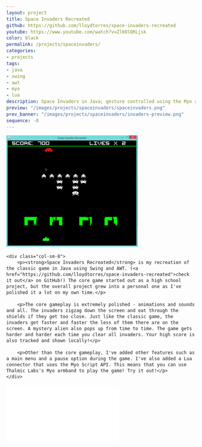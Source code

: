 ```yaml
---
layout: project
title: Space Invaders Recreated
github: https://github.com/lloydtorres/space-invaders-recreated
youtube: https://www.youtube.com/watch?v=Zl6OlQRLjsk
color: black
permalink: /projects/spaceinvaders/
categories:
- projects
tags:
- java
- swing
- awt
- myo
- lua
description: Space Invaders in Java; gesture controlled using the Myo armband and a Lua connector.
preview: "/images/projects/spaceinvaders/spaceinvaders.png"
prev_banner: "/images/projects/spaceinvaders/invaders-preview.png"
sequence: -8
---
```


<div class="row">
    <div class="col-sm-4 col-center">
        <img src="/images/projects/spaceinvaders/spaceinvaders.png" width="350px" title="Space Invaders Recreated" alt="Space Invaders Recreated"/>
    </div>

    <div class="col-sm-8">
        <p><strong>Space Invaders Recreated</strong> is my recreation of the classic game in Java using Swing and AWT. (<a href="https://github.com/lloydtorres/space-invaders-recreated">check it out</a> on GitHub!) The core game started out as a high school project, but the overall project grew into a personal one as I've polished it a lot on my own time.</p>

        <p>The core gameplay is extremely polished - animations and sounds and all. The invaders zigzag down the screen and eat through the shields if they get too close. Just like the classic game, the invaders get faster and faster the less of them there are on the screen. A mystery alien also pops up from time to time. The game gets harder and harder each time you clear all invaders. Your high score is also tracked and shown locally!</p>

        <p>Other than the core gameplay, I've added other features such as a main menu and a pause option during the game. I've also added a Lua connector that uses the Myo Script API. This means that you can use Thalmic Labs's Myo armband to play the game! Try it out!</p> 
    </div>
</div>

<div class="embed-responsive embed-responsive-16by9 col-center" style="margin-top: 17px;">
    <iframe src="//www.youtube.com/embed/Zl6OlQRLjsk" frameborder="0" allowfullscreen></iframe>
</div>